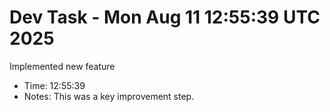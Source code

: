 # Dev Task - Mon Aug 11 12:55:39 UTC 2025
Implemented new feature
- Time: 12:55:39
- Notes: This was a key improvement step.
